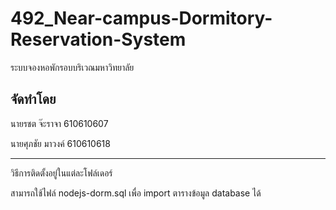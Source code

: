 # 492_Near-campus-Dormitory-Reservation-System

ระบบจองหอพักรอบบริเวณมหาวิทยาลัย

## จัดทำโดย

นายรชต จ๊ะราจา 610610607

นายศุภชัย มาวงค์ 610610618

--------------------------------------------------------------

วิธีการติดตั้งอยู่ในแต่ละโฟล์เดอร์

สามารถใช้ไฟล์ nodejs-dorm.sql เพื่อ import ตารางข้อมูล database ได้
